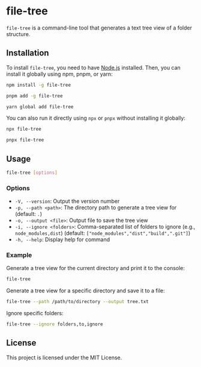 # file-tree

`file-tree` is a command-line tool that generates a text tree view of a folder structure.

## Installation

To install `file-tree`, you need to have [Node.js](https://nodejs.org/) installed. Then, you can install it globally using npm, pnpm, or yarn:

```sh
npm install -g file-tree
```

```sh
pnpm add -g file-tree
```

```sh
yarn global add file-tree
```

You can also run it directly using `npx` or `pnpx` without installing it globally:

```sh
npx file-tree
```

```sh
pnpx file-tree
```

## Usage

```sh
file-tree [options]
```

### Options

-   `-V, --version`: Output the version number
-   `-p, --path <path>`: The directory path to generate a tree view for (default: `.`)
-   `-o, --output <file>`: Output file to save the tree view
-   `-i, --ignore <folders>`: Comma-separated list of folders to ignore (e.g., `node_modules,dist`) (default: `["node_modules","dist","build",".git"]`)
-   `-h, --help`: Display help for command

### Example

Generate a tree view for the current directory and print it to the console:

```sh
file-tree
```

Generate a tree view for a specific directory and save it to a file:

```sh
file-tree --path /path/to/directory --output tree.txt
```

Ignore specific folders:

```sh
file-tree --ignore folders,to,ignore
```

## License

This project is licensed under the MIT License.
